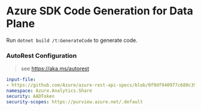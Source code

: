 # Azure SDK Code Generation for Data Plane

Run `dotnet build /t:GenerateCode` to generate code.

### AutoRest Configuration
> see https://aka.ms/autorest

``` yaml
input-file: 
- https://github.com/Azure/azure-rest-api-specs/blob/0f9df940977c680c39938c8b8bd5baf893737ed0/specification/purview/data-plane/Azure.Analytics.Purview.Share/preview/2021-09-01-preview/share.json
namespace: Azure.Analytics.Share
security: AADToken
security-scopes: https://purview.azure.net/.default
 
```
